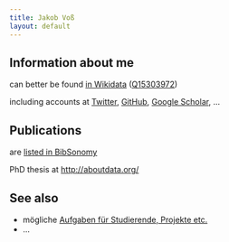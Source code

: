 ```yaml
---
title: Jakob Voß
layout: default
---
```


## Information about me

can better be found [in Wikidata](https://tools.wmflabs.org/sqid/#/view?id=Q15303972)
([Q15303972](https://query.wikidata.org/#DESCRIBE%20wd%3AQ15303972))

including accounts at
[Twitter](https://twitter.com/nichtich),
[GitHub](https://github.com/nichtich),
[Google Scholar](https://scholar.google.com/citations?user=e37jsnoAAAAJ),
...

## Publications

are [listed in BibSonomy](https://www.bibsonomy.org/user/nichtich/myown)

PhD thesis at <http://aboutdata.org/>

## See also

* mögliche [Aufgaben für Studierende, Projekte etc.](aufgaben/)
* ...

